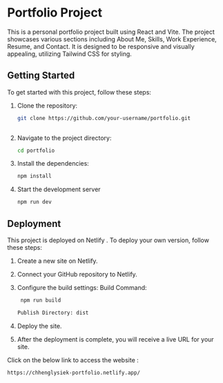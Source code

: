 # Portfolio Project

This is a personal portfolio project built using React and Vite. The project showcases various sections including About Me, Skills, Work Experience, Resume, and Contact. It is designed to be responsive and visually appealing, utilizing Tailwind CSS for styling.


## Getting Started

To get started with this project, follow these steps:

1. Clone the repository:
   ```sh
   git clone https://github.com/your-username/portfolio.git
 

2. Navigate to the project directory:
   ```sh
   cd portfolio

3. Install the dependencies:
   ```sh
   npm install 

4. Start the development server
    ```sh
    npm run dev
 
## Deployment  

This project is deployed on Netlify . 
To deploy your own version, follow these steps:

1. Create a new site on Netlify.

2. Connect your GitHub repository to Netlify.

3. Configure the build settings:
    Build Command:
    ```sh
     npm run build

    Publish Directory: dist

4. Deploy the site.

5. After the deployment is complete, you will receive a live URL for your site.

Click on the below link to access the website : 
   ```sh 
   https://chhenglysiek-portfolio.netlify.app/

